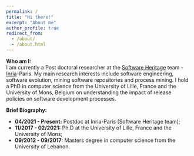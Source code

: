 ```yaml
---
permalink: /
title: "Hi there!"
excerpt: "About me"
author_profile: true
redirect_from: 
  - /about/
  - /about.html
---
```


**Who am I:**   
I am currently a Post doctoral researcher at the [Software Heritage](https://www.softwareheritage.org/) team - [Inria](https://www.inria.fr/fr)-Paris. 
My main research interests include software engineering, software evolution, mining software repositories and process mining.
I hold a PhD in computer science from the University of Lille, France and the University of Mons, Belgium 
on understanding the impact of release policies on software development processes.

**Brief Biography:** 
 * **04/2021 - Present:** Postdoc at Inria-Paris (Software Heritage team);   
 * **11/2017 - 02/2021:** Ph.D at the University of Lille, France and the University of Mons;   
 * **09/2012 - 09/2017:** Masters degree in computer science from the University of Lebanon.




